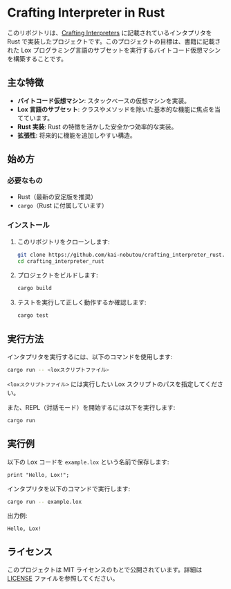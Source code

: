 # Crafting Interpreter in Rust

このリポジトリは、[Crafting Interpreters](https://craftinginterpreters.com/) に記載されているインタプリタを Rust で実装したプロジェクトです。このプロジェクトの目標は、書籍に記載された Lox プログラミング言語のサブセットを実行するバイトコード仮想マシンを構築することです。

## 主な特徴

- **バイトコード仮想マシン**: スタックベースの仮想マシンを実装。
- **Lox 言語のサブセット**: クラスやメソッドを除いた基本的な機能に焦点を当てています。
- **Rust 実装**: Rust の特徴を活かした安全かつ効率的な実装。
- **拡張性**: 将来的に機能を追加しやすい構造。

## 始め方

### 必要なもの

- Rust（最新の安定版を推奨）
- `cargo`（Rust に付属しています）

### インストール

1. このリポジトリをクローンします:

   ```bash
   git clone https://github.com/kai-nobutou/crafting_interpreter_rust.git
   cd crafting_interpreter_rust
   ```

2. プロジェクトをビルドします:

   ```bash
   cargo build
   ```

3. テストを実行して正しく動作するか確認します:

   ```bash
   cargo test
   ```

## 実行方法

インタプリタを実行するには、以下のコマンドを使用します:

```bash
cargo run -- <loxスクリプトファイル>
```

`<loxスクリプトファイル>` には実行したい Lox スクリプトのパスを指定してください。

また、REPL（対話モード）を開始するには以下を実行します:

```bash
cargo run
```

## 実行例

以下の Lox コードを `example.lox` という名前で保存します:

```lox
print "Hello, Lox!";
```

インタプリタを以下のコマンドで実行します:

```bash
cargo run -- example.lox
```

出力例:

```
Hello, Lox!
```

## ライセンス

このプロジェクトは MIT ライセンスのもとで公開されています。詳細は [LICENSE](./LICENSE) ファイルを参照してください。
